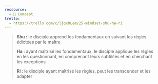 ```yaml
---
ressource:
  - 🧠 Concept
trello:
  - https://trello.com/c/ljqxRLem/25-mindset-shu-ha-ri
---
```

> **Shu :** le disciple apprend les fondamentaux en suivant les règles édictées par le maître
>
> **Ha :** ayant maîtrisé les fondamentaux, le disciple applique les règles en les questionnant, en comprenant leurs subtilités et en cherchant les exceptions
>
> **Ri :** le disciple ayant maîtrisé les règles, peut les transcender et les adapter
